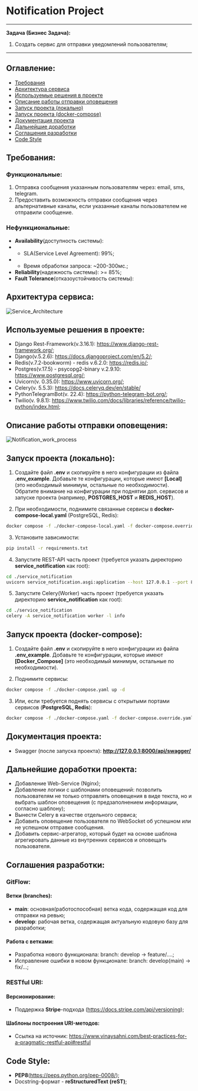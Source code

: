 # Notification Project

* * *

**Задача (Бизнес Задача):**
1. Создать сервис для отправки уведомлений пользователям;

* * *


## Оглавление:
- [Требования](#требования)
- [Архитектура сервиса](#архитектура-сервиса)
- [Используемые решения в проекте](#используемые-решения-в-проекте)
- [Описание работы отправки оповещения](#описание-работы-отправки-оповещения)
- [Запуск проекта (локально)](#запуск-проекта-локально)
- [Запуск проекта (docker-compose)](#запуск-проекта-docker-compose)
- [Документация проекта](#документация-проекта)
- [Дальнейшие доработки](#дальнейшие-доработки-проекта)
- [Соглашения разработки](#соглашения-разработки)
- [Code Style](#code-style)


## Требования:
### Функциональные:
1. Отправка сообщения указанным пользователям через: email, sms, telegram.
2. Предоставить возможность отправки сообщения через альтернативные каналы, если указанные каналы пользователем не 
отправили сообщение.

### Нефункциональные:
- **Availability**(доступность системы):
- - SLA(Service Level Agreement): 99%;
- - Время обработки запроса: ~200-300мс.;
- **Reliability**(надежность системы): >= 85%;
- **Fault Tolerance**(отказоустойчивость системы):


## Архитектура сервиса:
![Service_Architecture](./docs/service_arch.png)


## Используемые решения в проекте:
- Django Rest-Framework(v.3.16.1): https://www.django-rest-framework.org/;
- Django(v.5.2.6): https://docs.djangoproject.com/en/5.2/;
- Redis(v.7.2-bookworm) - redis v.6.2.0: https://redis.io/;
- Postgres(v.17.5) - psycopg2-binary v.2.9.10: https://www.postgresql.org/;
- Uvicorn(v. 0.35.0): https://www.uvicorn.org/;
- Celery(v. 5.5.3): https://docs.celeryq.dev/en/stable/
- PythonTelegramBot(v. 22.4): https://python-telegram-bot.org/;
- Twilio(v. 9.8.1): https://www.twilio.com/docs/libraries/reference/twilio-python/index.html;

## Описание работы отправки оповещения:
![Notification_work_process](./docs/notification_work_process.png)


## Запуск проекта (локально):
1. Создайте файл **.env** и скопируйте в него конфигурации из файла **.env_example**. Добавьте те конфигурации, 
которые имеют **[Local]** (это необходимый минимум, остальные по необходимости). Обратите внимание на конфигурации при 
поднятии доп. сервисов и запуске проекта (например, **POSTGRES_HOST** и **REDIS_HOST**). 

2. При необходимости, поднимите связанные сервисы в **docker-compose-local.yaml** (PostgreSQL, Redis):
```sh
docker compose -f ./docker-compose-local.yaml -f docker-compose.override.yaml up -d
```

3. Установите зависимости:
```sh
pip install -r requirements.txt
```

4. Запустите REST-API часть проект (требуется указать директорию **service_notification** как root):
```sh
cd ./service_notification
uvicorn service_notification.asgi:application --host 127.0.0.1 --port 8000 --reload
```

5. Запустите Celery(Worker) часть проект (требуется указать директорию **service_notification** как root):
```sh
cd ./service_notification
celery -A service_notification worker -l info
```


## Запуск проекта (docker-compose):
1. Создайте файл **.env** и скопируйте в него конфигурации из файла **.env_example**. Добавьте те конфигурации, 
которые имеют **[Docker_Compose]** (это необходимый минимум, остальные по необходимости).

2. Поднимите сервисы:
```sh
docker compose -f ./docker-compose.yaml up -d
```

3. Или, если требуется поднять сервисы с открытыми портами сервисов (**PostgreSQL, Redis**):
```sh
docker compose -f ./docker-compose.yaml -f docker-compose.override.yaml up -d
```


## Документация проекта:
- Swagger (после запуска проекта): **http://127.0.0.1:8000/api/swagger/**


## Дальнейшие доработки проекта:
- Добавление Web-Service (Nginx);
- Добавление логики с шаблонами оповещений: позволить пользователям не только отправлять оповещения в виде текста, но 
и выбрать шаблон оповещения (с предзаполнением информации, согласно шаблону);
- Вынести Celery в качестве отдельного сервиса;
- Добавить оповещение пользователя по WebSocket об успешном или не успешном отправке сообщения.
- Добавить сервис-агрегатор, который будет на основе шаблона агрегировать данные из внутренних сервисов и оповещать 
пользователя.


## Соглашения разработки:
### GitFlow:
#### Ветки (branches):
- **main**: основная(работоспособная) ветка кода, содержащая код для отправки на ревью;
- **develop**: рабочая ветка, содержащая актуальную кодовую базу для разработки;

#### Работа с ветками:
- Разработка нового функционала: branch: develop -> feature/....;
- Исправление ошибки в новом функционале: branch: develop(main) -> fix/...;

### RESTful URI:
#### Версионирование:
- Поддержка **Stripe**-подхода (https://docs.stripe.com/api/versioning);

#### Шаблоны построения URI-методов:
- Ссылка на источник: https://www.vinaysahni.com/best-practices-for-a-pragmatic-restful-api#restful


## Code Style:
- **PEP8**(https://peps.python.org/pep-0008/);
- Docstring-формат - **reStructuredText (reST)**;
